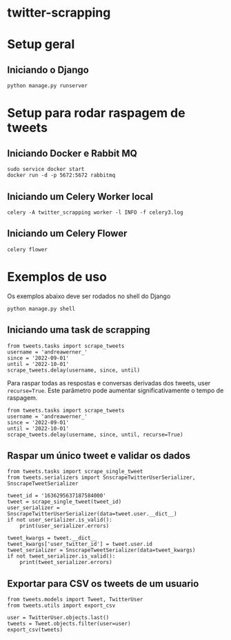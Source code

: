 # twitter-scrapping

# Setup geral

## Iniciando o Django
```
python manage.py runserver
```

# Setup para rodar raspagem de tweets

## Iniciando Docker e Rabbit MQ
```
sudo service docker start
docker run -d -p 5672:5672 rabbitmq
```

## Iniciando um Celery Worker local
```
celery -A twitter_scrapping worker -l INFO -f celery3.log
```

## Iniciando um Celery Flower
```
celery flower
```

# Exemplos de uso

Os exemplos abaixo deve ser rodados no shell do Django
```
python manage.py shell
```

## Iniciando uma task de scrapping
```
from tweets.tasks import scrape_tweets
username = 'andreawerner_'
since = '2022-09-01'
until = '2022-10-01'
scrape_tweets.delay(username, since, until)
```

Para raspar todas as respostas e conversas derivadas dos tweets, user `recurse=True`.
Este parâmetro pode aumentar significativamente o tempo de raspagem.
```
from tweets.tasks import scrape_tweets
username = 'andreawerner_'
since = '2022-09-01'
until = '2022-10-01'
scrape_tweets.delay(username, since, until, recurse=True)
```

## Raspar um único tweet e validar os dados
```
from tweets.tasks import scrape_single_tweet
from tweets.serializers import SnscrapeTwitterUserSerializer, SnscrapeTweetSerializer

tweet_id = '1636295637187584000'
tweet = scrape_single_tweet(tweet_id)
user_serializer = SnscrapeTwitterUserSerializer(data=tweet.user.__dict__)
if not user_serializer.is_valid():
    print(user_serializer.errors)

tweet_kwargs = tweet.__dict__
tweet_kwargs['user_twitter_id'] = tweet.user.id
tweet_serializer = SnscrapeTweetSerializer(data=tweet_kwargs)
if not tweet_serializer.is_valid():
    print(tweet_serializer.errors)
```

## Exportar para CSV os tweets de um usuario
```
from tweets.models import Tweet, TwitterUser
from tweets.utils import export_csv

user = TwitterUser.objects.last()
tweets = Tweet.objects.filter(user=user)
export_csv(tweets)
```